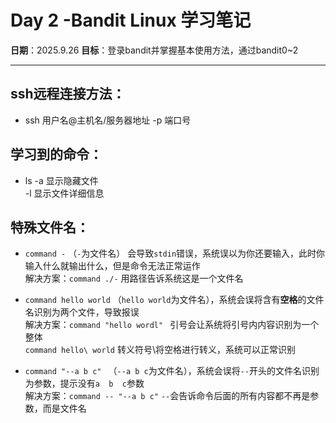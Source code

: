 # Day 2 -Bandit Linux 学习笔记

**日期**：2025.9.26
**目标**：登录bandit并掌握基本使用方法，通过bandit0~2

---

## ssh远程连接方法：
- ssh 用户名@主机名/服务器地址 -p 端口号

## 学习到的命令：

- ls		-a  显示隐藏文件  
		-l   显示文件详细信息

## 特殊文件名：
- `command -` （`-`为文件名） 会导致`stdin`错误，系统误以为你还要输入，此时你输入什么就输出什么，但是命令无法正常运作  
	解决方案：`command ./-`  	用路径告诉系统这是一个文件名

- `command hello world` （`hello world`为文件名），系统会误将含有**空格**的文件名识别为两个文件，导致报误  
	解决方案：`command "hello wordl"	`  	引号会让系统将引号内内容识别为一个整体  
			  `command hello\ world`  	转义符号\将空格进行转义，系统可以正常识别

- `command "--a b c" ` （`--a b c`为文件名），系统会误将`--`开头的文件名识别为参数，提示没有`a  b  c`参数  
  	解决方案：`command -- "--a b c"`		`--`会告诉命令后面的所有内容都不再是参数，而是文件名	

